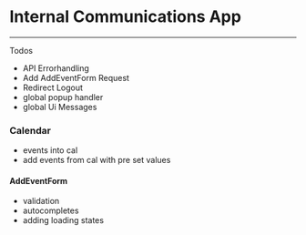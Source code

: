 # Internal Communications App

-----
Todos

- API Errorhandling
- Add AddEventForm Request
- Redirect Logout
- global popup handler
- global Ui Messages

### Calendar

- events into cal
- add events from cal with pre set values

#### AddEventForm

- validation
- autocompletes
- adding loading states